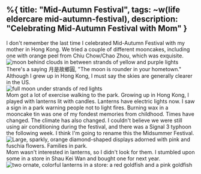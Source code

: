 %{
  title: "Mid-Autumn Festival",
  tags: ~w(life eldercare mid-autumn-festival),
  description: "Celebrating Mid-Autumn Festival with Mom"
}
---
I don't remember the last time I celebrated Mid-Autumn Festival with my mother in Hong Kong.  We tried a couple of different mooncakes, including one with orange peel from Chiu Chow/Chao Zhou, which was exquisite.
<br>
 ![moon behind clouds in between strands of yellow and purple lights](/images/cloud_moon.jpg)
<br>
There's a saying 月是故鄉圓, "The moon is rounder in your hometown."  Although I grew up in Hong Kong, I must say the skies are generally clearer in the US.
<br>
 ![full moon under strands of red lights](/images/clear_moon.jpg)
<br>
Mom got a lot of exercise walking to the park.   Growing up in Hong Kong, I played with lanterns lit with candles.  Lanterns have electric lights now.  I saw a sign in a park warning people not to light fires.  Burning wax in a mooncake tin was one of my fondest memories from childhood.  Times have changed.  The climate has also changed.  I couldn't believe we were still using air conditioning during the festival, and there was a Signal 3 typhoon the following week.  I think I'm going to rename this the Midsummer Festival. 
<br>
 ![Large, sparkly, orange diamond-shaped displays adorned with pink and fuschia flowers.  Families in park.](/images/festival_park.jpg)
<br>
 Mom wasn't interested in lanterns, so I didn't look for them.  I stumbled upon some in a store in Shau Kei Wan and bought one for next year.
<br>
 ![two ornate, colorful lanterns in a store: a red goldfish and a pink goldfish](/images/lanterns_shop.jpg)
<br>
